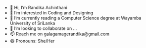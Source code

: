 - 👋 Hi, I’m Randika Achinthani
- 👀 I’m interested in Coding and Designing
- 🌱 I’m currently reading a Computer Science degree at Wayamba University of SriLanka
- 💞️ I’m looking to collaborate on ...
- 📫 Reach me on galagamagerandika@gmail.com
- 😄 Pronouns: She/Her


<!---
Randika01/Randika01 is a ✨ special ✨ repository because its `README.md` (this file) appears on your GitHub profile.
You can click the Preview link to take a look at your changes.
--->
